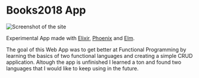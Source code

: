 # Books2018 App

![Screenshot of the site](http://lrodriguez.me/images/books_2018.png)

Experimental App made with [Elixir](https://elixir-lang.org/), [Phoenix](http://phoenixframework.org/) and [Elm](http://elm-lang.org/). 

The goal of this Web App was to get better at Functional Programming by learning the basics of two functional languages and creating a simple CRUD application. Altough the app is unfinished I learned a ton and found two languages that I would like to keep using in the future.
